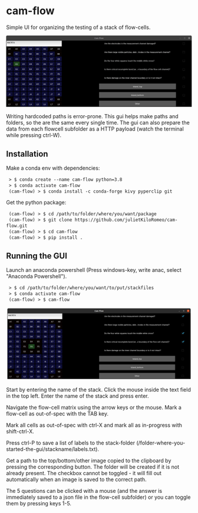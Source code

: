 # cam-flow
Simple UI for organizing the testing of a stack of flow-cells.

![Demo Animation](assets/stack-editing.gif?raw=true)

Writing hardcoded paths is error-prone. This gui helps make paths and folders, so the are the same every single time. The gui can also prepare the data from each flowcell subfolder as a HTTP payload (watch the terminal while pressing ctrl-W).

## Installation

Make a conda env with dependencies:
```
 > $ conda create --name cam-flow python=3.8
 > $ conda activate cam-flow
 (cam-flow) > $ conda install -c conda-forge kivy pyperclip git
```

Get the python package:
```
 (cam-flow) > $ cd /path/to/folder/where/you/want/package
 (cam-flow) > $ git clone https://github.com/julietKiloRomeo/cam-flow.git
 (cam-flow) > $ cd cam-flow
 (cam-flow) > $ pip install .
```

## Running the GUI

Launch an anaconda powershell (Press windows-key, write anac, select "Anaconda Powershell").
```
 > $ cd /path/to/folder/where/you/want/to/put/stackfiles
 > $ conda activate cam-flow
 (cam-flow) > $ cam-flow
```
![Screenshot](assets/screenshot.png?raw=true)

Start by entering the name of the stack. Click the mouse inside the text field in the top left. Enter the name of the stack and press enter.

Navigate the flow-cell matrix using the arrow keys or the mouse. Mark a flow-cell as out-of-spec with the TAB key.

Mark all cells as out-of-spec with ctrl-X and mark all as in-progress with shift-ctrl-X.

Press ctrl-P to save a list of labels to the stack-folder (/folder-where-you-started-the-gui/stackname/labels.txt).

Get a path to the top/bottom/other image copied to the clipboard by pressing the corresponding button. The folder will be created if it is not already present. The checkbox cannot be toggled - it will fill out automatically when an image is saved to the correct path.

The 5 questions can be clicked with a mouse (and the answer is immediately saved to a json file in the flow-cell subfolder) or you can toggle them by pressing keys 1-5.

